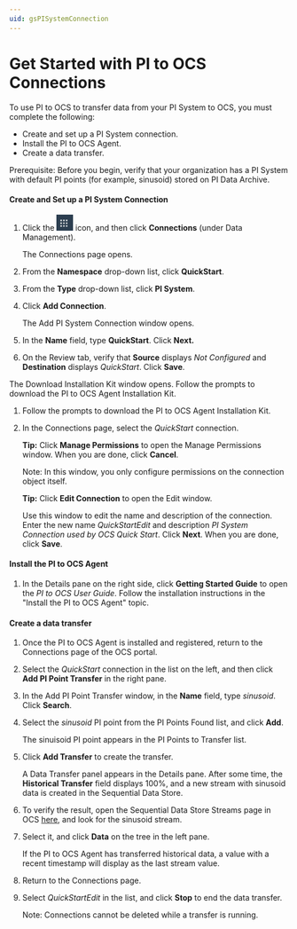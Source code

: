 ```yaml
---
uid: gsPISystemConnection
---
```


# Get Started with PI to OCS Connections

To use PI to OCS to transfer data from your PI System to OCS, you must complete the following:

- Create and set up a PI System connection.
- Install the PI to OCS Agent.
- Create a data transfer.

Prerequisite: Before you begin, verify that your organization has a PI System with default PI points (for example, sinusoid) stored on PI Data Archive.

#### Create and Set up a PI System Connection

1.  Click the ![Menu icon](images\menu-icon.png) icon, and then click **Connections** (under Data Management).

    The Connections page opens.

1.  From the **Namespace** drop-down list, click **QuickStart**.

1.  From the **Type** drop-down list, click **PI System**.

1.  Click **Add Connection**.

    The Add PI System Connection window opens.

1.  In the **Name** field, type **QuickStart**. Click **Next.**

1.  On the Review tab, verify that **Source** displays _Not Configured_ and **Destination** displays _QuickStart_. Click **Save**.

The Download Installation Kit window opens. Follow the prompts to download the PI to OCS Agent Installation Kit.

1.  Follow the prompts to download the PI to OCS Agent Installation Kit.

2.  In the Connections page, select the _QuickStart_ connection.

    **Tip:** Click **Manage Permissions** to open the Manage Permissions window. When you are done, click **Cancel**.

    Note: In this window, you only configure permissions on the connection object itself.

    **Tip:** Click **Edit Connection** to open the Edit window.

    Use this window to edit the name and description of the connection. Enter the new name _QuickStartEdit_ and description _PI System Connection used by OCS Quick Start_. Click **Next**. When you are done, click **Save**.

#### Install the PI to OCS Agent

1. In the Details pane on the right side, click **Getting Started Guide** to open the _PI to OCS User Guide_. Follow the installation instructions in the "Install the PI to OCS Agent" topic.

#### Create a data transfer

1.  Once the PI to OCS Agent is installed and registered, return to the Connections page of the OCS portal.
2.  Select the _QuickStart_ connection in the list on the left, and then click **Add PI Point Transfer** in the right pane.
3.  In the Add PI Point Transfer window, in the **Name** field, type _sinusoid_. Click **Search**.
4.  Select the _sinusoid_ PI point from the PI Points Found list, and click **Add**.

    The sinuisoid PI point appears in the PI Points to Transfer list.

5.  Click **Add Transfer** to create the transfer.

    A Data Transfer panel appears in the Details pane. After some time, the **Historical Transfer** field displays 100%, and a new stream with sinusoid data is created in the Sequential Data Store.

6.  To verify the result, open the Sequential Data Store Streams page in OCS
    [here](https://cloud.osisoft.com/data/streams), and look for the sinusoid stream.

7.  Select it, and click **Data** on the tree in the left pane.

    If the PI to OCS Agent has transferred historical data, a value with a recent timestamp will display as the last stream value.

8.  Return to the Connections page.

9.  Select _QuickStartEdit_ in the list, and click **Stop** to end the data transfer.

    Note: Connections cannot be deleted while a transfer is running.
